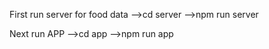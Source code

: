 First run server for food data
-->cd server
-->npm run server

Next run APP
-->cd app
-->npm run app
